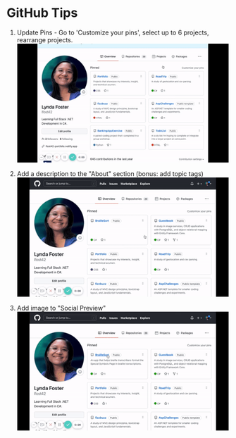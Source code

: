 # GitHub Tips

1. Update Pins - Go to 'Customize your pins', select up to 6 projects, rearrange projects. 
![1](./1UpdatePinned.gif)

2. Add a description to the "About" section (bonus: add topic tags)
![2](./2AddAbout.gif)
 
3. Add image to "Social Preview"
![3](./3UploadImage.gif)